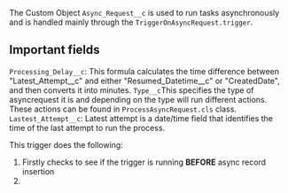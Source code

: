 The Custom Object `Async_Request__c` is used to run tasks asynchronously and is handled mainly through the `TriggerOnAsyncRequest.trigger`. 

## Important fields
`Processing_Delay__c`: This formula calculates the time difference between "Latest_Attempt__c" and either "Resumed_Datetime__c" or "CreatedDate", and then converts it into minutes.
`Type__c`This specifies the type of asyncrequest it is and depending on the type will run different actions. These actions can be found in `ProcessAsyncRequest.cls` class.
`Lastest_Attempt__c`: Latest attempt is a date/time field that identifies the time of the last attempt to run the process. 

This trigger does the following:
1. Firstly checks to see if the trigger is running **BEFORE** async record insertion
2. 